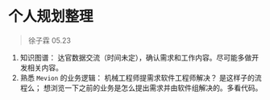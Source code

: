 # 个人规划整理
> 徐子霖 05.23

1. 知识图谱： 达官数据交流（时间未定），确认需求和工作内容。尽可能多做开发相关内容。
2. 熟悉 `Mevion` 的业务逻辑： 机械工程师提需求软件工程师解决？ 是这样子的流程么； 想浏览一下之前的业务是怎么提出需求并由软件组解决的。多看代码。

